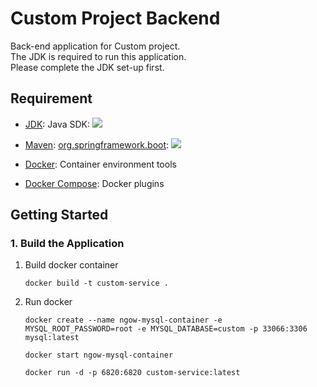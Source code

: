 # Custom Project Backend

Back-end application for Custom project.  
The JDK is required to run this application.  
Please complete the JDK set-up first.

## Requirement
- [JDK](https://openjdk.org/): Java SDK: ![](https://img.shields.io/badge/version-21.0.5-blue)

- [Maven](https://maven.apache.org/): [org.springframework.boot](https://plugins.gradle.org/plugin/org.springframework.boot): ![](https://img.shields.io/badge/version-3.4.0-blue)

- [Docker](https://www.docker.com/): Container environment tools
- [Docker Compose](https://docs.docker.com/compose/): Docker plugins

## Getting Started

### 1. Build the Application
1. Build docker container

   ```shell
   docker build -t custom-service .
   ```
2. Run docker

   ```shell
   docker create --name ngow-mysql-container -e MYSQL_ROOT_PASSWORD=root -e MYSQL_DATABASE=custom -p 33066:3306 mysql:latest
   ```

   ```shell
   docker start ngow-mysql-container
   ```

   ```shell
   docker run -d -p 6820:6820 custom-service:latest
   ```
